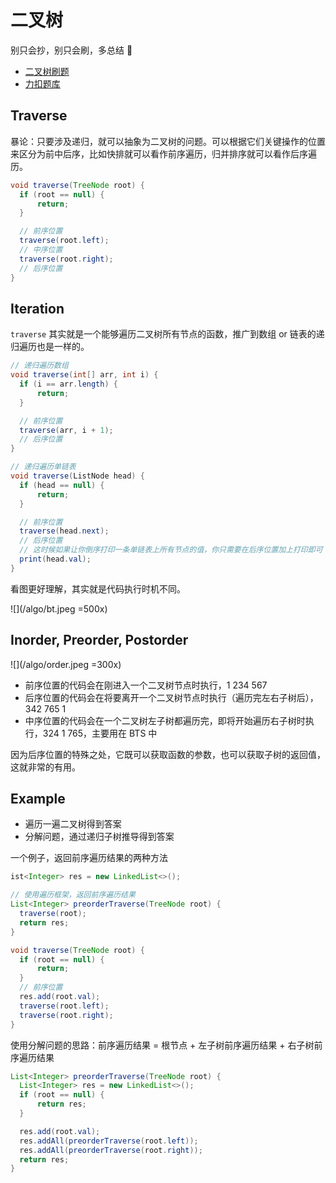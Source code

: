 # 二叉树

别只会抄，别只会刷，多总结 👿

- [二叉树刷题](https://labuladong.github.io/algo/di-yi-zhan-da78c/shou-ba-sh-66994/dong-ge-da-334dd/)
- [力扣题库](https://leetcode.cn/tag/binary-tree/problemset/)


## Traverse

暴论：只要涉及递归，就可以抽象为二叉树的问题。可以根据它们关键操作的位置来区分为前中后序，比如快排就可以看作前序遍历，归并排序就可以看作后序遍历。

```java
void traverse(TreeNode root) {
  if (root == null) {
      return;
  }

  // 前序位置
  traverse(root.left);
  // 中序位置
  traverse(root.right);
  // 后序位置
}

```


## Iteration

`traverse` 其实就是一个能够遍历二叉树所有节点的函数，推广到数组 or 链表的递归遍历也是一样的。

```java
// 递归遍历数组
void traverse(int[] arr, int i) {
  if (i == arr.length) {
      return;
  }

  // 前序位置
  traverse(arr, i + 1);
  // 后序位置
}

// 递归遍历单链表
void traverse(ListNode head) {
  if (head == null) {
      return;
  }

  // 前序位置
  traverse(head.next);
  // 后序位置
  // 这时候如果让你倒序打印一条单链表上所有节点的值，你只需要在后序位置加上打印即可
  print(head.val);
}
```

看图更好理解，其实就是代码执行时机不同。

![](/algo/bt.jpeg =500x)

## Inorder, Preorder, Postorder

![](/algo/order.jpeg =300x)

- 前序位置的代码会在刚进入一个二叉树节点时执行，1 234 567
- 后序位置的代码会在将要离开一个二叉树节点时执行（遍历完左右子树后），342 765 1
- 中序位置的代码会在一个二叉树左子树都遍历完，即将开始遍历右子树时执行，324 1 765，主要用在 BTS 中

因为后序位置的特殊之处，它既可以获取函数的参数，也可以获取子树的返回值，这就非常的有用。

## Example

- 遍历一遍二叉树得到答案
- 分解问题，通过递归子树推导得到答案

一个例子，返回前序遍历结果的两种方法

```java
ist<Integer> res = new LinkedList<>();

// 使用遍历框架，返回前序遍历结果
List<Integer> preorderTraverse(TreeNode root) {
  traverse(root);
  return res;
}

void traverse(TreeNode root) {
  if (root == null) {
      return;
  }
  // 前序位置
  res.add(root.val);
  traverse(root.left);
  traverse(root.right);
}
```

使用分解问题的思路：前序遍历结果 = 根节点 + 左子树前序遍历结果 + 右子树前序遍历结果

```java
List<Integer> preorderTraverse(TreeNode root) {
  List<Integer> res = new LinkedList<>();
  if (root == null) {
      return res;
  }

  res.add(root.val);
  res.addAll(preorderTraverse(root.left));
  res.addAll(preorderTraverse(root.right));
  return res;
}
```
